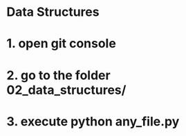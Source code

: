 # Data Structures
# 1. open git console
# 2. go to the folder 02_data_structures/
# 3. execute python any_file.py
